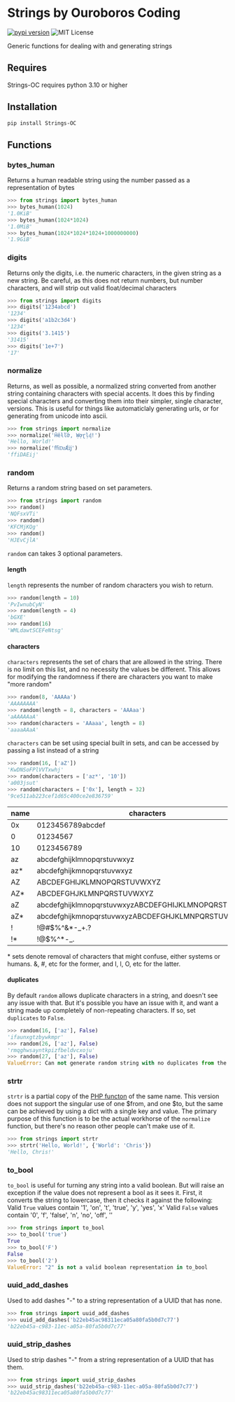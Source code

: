 # Strings by Ouroboros Coding
[![pypi version](https://img.shields.io/pypi/v/Strings-OC.svg)](https://pypi.org/project/Strings-OC) ![MIT License](https://img.shields.io/pypi/l/Strings-OC.svg)

Generic functions for dealing with and generating strings

## Requires
Strings-OC requires python 3.10 or higher

## Installation
```bash
pip install Strings-OC
```

## Functions

### bytes_human
Returns a human readable string using the number passed as a representation of bytes
```python
>>> from strings import bytes_human
>>>	bytes_human(1024)
'1.0KiB'
>>> bytes_human(1024*1024)
'1.0MiB'
>>> bytes_human(1024*1024*1024+1000000000)
'1.9GiB'
```

### digits
Returns only the digits, i.e. the numeric characters, in the given string as a new string. Be careful, as this does not return numbers, but number characters, and will strip out valid float/decimal characters
```python
>>> from strings import digits
>>> digits('1234abcd')
'1234'
>>> digits('a1b2c3d4')
'1234'
>>> digits('3.1415')
'31415'
>>> digits('1e+7')
'17'
```

### normalize
Returns, as well as possible, a normalized string converted from another string containing characters with special accents. It does this by finding special characters and converting them into their simpler, single character, versions. This is useful for things like automaticlaly generating urls, or for generating from unicode into ascii.
```python
>>> from strings import normalize
>>> normalize('Ȟěƚľỡ, Ẉợɽḷᶁ!')
'Hello, World!'
>>> normalize('ﬃǲǼĳ')
'ffiDAEij'
```

### random
Returns a random string based on set parameters.
```python
>>> from strings import random
>>> random()
'NQFsxVTi'
>>> random()
'KFCMjKQg'
>>> random()
'HJEvCjlA'
```
`random` can takes 3 optional parameters.
#### length
`length` represents the number of random characters you wish to return.
```python
>>> random(length = 10)
'PvIwnubCyN'
>>> random(length = 4)
'bGXE'
>>> random(16)
'WMLdawtSCEFeNtsg'
```
#### characters
`characters` represents the set of chars that are allowed in the string. There is no limit on this list, and no necessity the values be different. This allows for modifying the randomness if there are characters you want to make "more random"
```python
>>> random(8, 'AAAAa')
'AAAAAAAA'
>>> random(length = 8, characters = 'AAAaa')
'aAAAAAaA'
>>> random(characters = 'AAaaa', length = 8)
'aaaaAAaA'
```
`characters` can be set using special built in sets, and can be accessed by passing a list instead of a string
```python
>>> random(16, ['aZ'])
'KwDNSoFPlVVTxwhj'
>>> random(characters = ['az*', '10'])
'a003jsut'
>>> random(characters = ['0x'], length = 32)
'9ce511ab223cef1d65c400ce2e836759'
```

| name | characters |
| --- | --- |
| 0x | 0123456789abcdef |
| 0 | 01234567 |
| 10 | 0123456789 |
| az | abcdefghijklmnopqrstuvwxyz |
| az* | abcdefghijkmnopqrstuvwxyz |
| AZ | ABCDEFGHIJKLMNOPQRSTUVWXYZ |
| AZ* | ABCDEFGHJKLMNPQRSTUVWXYZ |
| aZ | abcdefghijklmnopqrstuvwxyzABCDEFGHIJKLMNOPQRSTUVWXYZ |
| aZ* | abcdefghijkmnopqrstuvwxyzABCDEFGHJKLMNPQRSTUVWXYZ |
| ! | !@#$%^&*-_+.? |
| !* | !@$%^*-_. |

\* sets denote removal of characters that might confuse, either systems or humans. &, #, etc for the former, and I, l, O, etc for the latter.
#### duplicates
By default `random` allows duplicate characters in a string, and doesn't see any issue with that. But it's possible you have an issue with it, and want a string made up completely of non-repeating characters. If so, set `duplicates` to `False`.
```python
>>> random(16, ['az'], False)
'ifaunxgtzbywkmpr'
>>> random(26, ['az'], False)
'rmqghwsayntkpizfbeldvcxoju'
>>> random(27, ['az'], False)
ValueError: Can not generate random string with no duplicates from the given characters "abcdefghijklmnopqrstuvwxyz" in random
```
### strtr
`strtr` is a partial copy of the [PHP functon](https://www.php.net/manual/en/function.strtr.php) of the same name. This version does not support the singular use of one $from, and one $to, but the same can be achieved by using a dict with a single key and value. The primary purpose of this function is to be the actual workhorse of the `normalize` function, but there's no reason other people can't make use of it.
```python
>>> from strings import strtr
>>> strtr('Hello, World!', {'World': 'Chris'})
'Hello, Chris!'
```

### to_bool
`to_bool` is useful for turning any string into a valid boolean. But will raise an exception if the value does not represent a bool as it sees it. First, it converts the string to lowercase, then it checks it against the following:
Valid `True` values contain '1', 'on', 't', 'true', 'y', 'yes', 'x'
Valid `False` values contain '0', 'f', 'false', 'n', 'no', 'off', ''
```python
>>> from strings import to_bool
>>> to_bool('true')
True
>>> to_bool('F')
False
>>> to_bool('2')
ValueError: "2" is not a valid boolean representation in to_bool
```

### uuid_add_dashes
Used to add dashes "-" to a string representation of a UUID that has none.
```python
>>> from strings import uuid_add_dashes
>>> uuid_add_dashes('b22eb45ac98311eca05a80fa5b0d7c77')
'b22eb45a-c983-11ec-a05a-80fa5b0d7c77'
```

### uuid_strip_dashes
Used to strip dashes "-" from a string representation of a UUID that has them.
```python
>>> from strings import uuid_strip_dashes
>>> uuid_strip_dashes('b22eb45a-c983-11ec-a05a-80fa5b0d7c77')
'b22eb45ac98311eca05a80fa5b0d7c77'
```